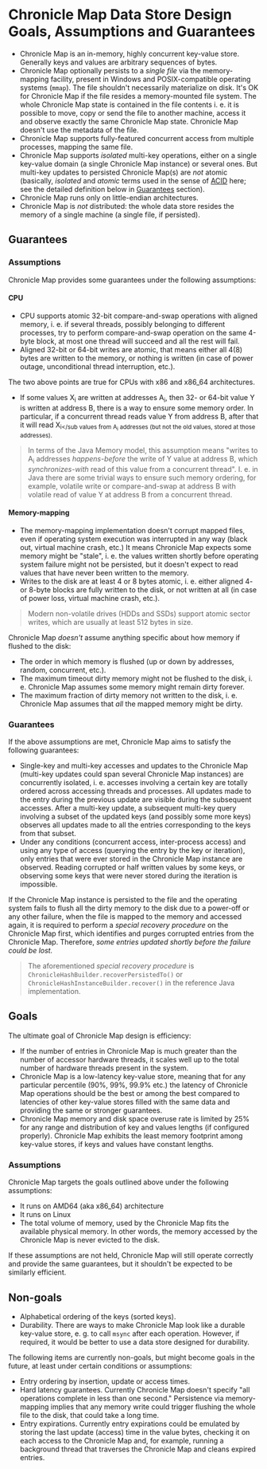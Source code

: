 # Chronicle Map Data Store Design Goals, Assumptions and Guarantees

 - Chronicle Map is an in-memory, highly concurrent key-value store. Generally keys and values are
 arbitrary sequences of bytes.
 - Chronicle Map optionally persists to a *single file* via the memory-mapping facility, present in
 Windows and POSIX-compatible operating systems (`mmap`). The file shouldn't necessarily materialize
 on disk. It's OK for Chronicle Map if the file resides a memory-mounted file system. The whole
 Chronicle Map state is contained in the file contents i. e. it is possible to move, copy or send
 the file to another machine, access it and observe exactly the same Chronicle Map state. Chronicle
 Map doesn't use the metadata of the file.
 - Chronicle Map supports fully-featured concurrent access from multiple processes, mapping the same
 file.
 - Chronicle Map supports *isolated* multi-key operations, either on a single key-value domain
 (a single Chronicle Map instance) or several ones. But multi-key updates to persisted Chronicle
 Map(s) are *not* atomic (basically, *isolated* and *atomic* terms used in the sense of
 [ACID](https://en.wikipedia.org/wiki/ACID) here; see the detailed definition below
 in [Guarantees](#guarantees-1) section).
 - Chronicle Map runs only on little-endian architectures.
 - Chronicle Map is *not* distributed: the whole data store resides the memory of a single machine
 (a single file, if persisted).

## Guarantees

### Assumptions

Chronicle Map provides some guarantees under the following assumptions:

#### CPU

 - CPU supports atomic 32-bit compare-and-swap operations with aligned memory, i. e. if several
 threads, possibly belonging to different processes, try to perform compare-and-swap operation on
 the same 4-byte block, at most one thread will succeed and all the rest will fail.
 - Aligned 32-bit or 64-bit writes are atomic, that means either all 4(8) bytes are written to
 the memory, or nothing is written (in case of power outage, unconditional thread interruption,
 etc.).

The two above points are true for CPUs with x86 and x86_64 architectures.

 - If some values X<sub>i</sub> are written at addresses A<sub>i</sub>, then 32- or 64-bit value Y
 is written at address B, there is a way to ensure some memory order. In particular, if a
 concurrent thread reads value Y from address B, after that it will read X<sub>i</sub values from
 A<sub>i</sub> addresses (but not the old values, stored at those addresses).

 > In terms of the Java Memory model, this assumption means "writes to A<sub>i</sub> addresses
 > *happens-before* the write of Y value at address B, which *synchronizes-with* read of this value
 > from a concurrent thread". I. e. in Java there are some trivial ways to ensure such memory
 > ordering, for example, volatile write or compare-and-swap at address B with volatile read of
 > value Y at address B from a concurrent thread.

#### Memory-mapping

 - The memory-mapping implementation doesn't corrupt mapped files, even if operating system
 execution was interrupted in any way (black out, virtual machine crash, etc.) It means Chronicle
 Map expects some memory might be "stale", i. e. the values written shortly before operating system
 failure might not be persisted, but it doesn't expect to read values that have never been written
 to the memory.
 - Writes to the disk are at least 4 or 8 bytes atomic, i. e. either aligned 4- or 8-byte blocks
 are fully written to the disk, or not written at all (in case of power loss, virtual machine crash,
 etc.).

 > Modern non-volatile drives (HDDs and SSDs) support atomic sector writes, which are usually at
 > least 512 bytes in size.

Chronicle Map *doesn't* assume anything specific about how memory if flushed to the disk:

 - The order in which memory is flushed (up or down by addresses, random, concurrent, etc.).
 - The maximum timeout dirty memory might not be flushed to the disk, i. e. Chronicle Map assumes
 some memory might remain dirty forever.
 - The maximum fraction of dirty memory not written to the disk, i. e. Chronicle Map assumes that
 *all* the mapped memory might be dirty.

### Guarantees

If the above assumptions are met, Chronicle Map aims to satisfy the following guarantees:

 - Single-key and multi-key accesses and updates to the Chronicle Map (multi-key updates could span
 several Chronicle Map instances) are concurrently isolated, i. e. accesses involving a certain key
 are totally ordered across accessing threads and processes. All updates made to the entry during
 the previous update are visible during the subsequent accesses. After a multi-key update,
 a subsequent multi-key query involving a subset of the updated keys (and possibly some more keys)
 observes all updates made to all the entries corresponding to the keys from that subset.
 - Under any conditions (concurrent access, inter-process access) and using any type of access
 (querying the entry by the key or iteration), only entries that were ever stored in the Chronicle
 Map instance are observed. Reading corrupted or half written values by some keys, or observing some
 keys that were never stored during the iteration is impossible.

If the Chronicle Map instance is persisted to the file and the operating system fails to flush all
the dirty memory to the disk due to a power-off or any other failure, when the file is mapped to
the memory and accessed again, it is required to perform a *special recovery procedure* on the
Chronicle Map first, which identifies and purges corrupted entries from the Chronicle Map.
Therefore, *some entries updated shortly before the failure could be lost.*

 > The aforementioned *special recovery procedure* is `ChronicleHashBuilder.recoverPersistedTo()`
 > or `ChronicleHashInstanceBuilder.recover()` in the reference Java implementation.

## Goals

The ultimate goal of Chronicle Map design is efficiency:

 - If the number of entries in Chronicle Map is much greater than the number of accessor hardware
 threads, it scales well up to the total number of hardware threads present in the system.
 - Chronicle Map is a low-latency key-value store, meaning that for any particular percentile (90%,
 99%, 99.9% etc.) the latency of Chronicle Map operations should be the best or among the best
 compared to latencies of other key-value stores filled with the same data and providing the same or
 stronger guarantees.
 - Chronicle Map memory and disk space overuse rate is limited by 25% for any range and distribution
 of key and values lengths (if configured properly). Chronicle Map exhibits the least memory
 footprint among key-value stores, if keys and values have constant lengths.

### Assumptions

Chronicle Map targets the goals outlined above under the following assumptions:

 - It runs on AMD64 (aka x86_64) architecture
 - It runs on Linux
 - The total volume of memory, used by the Chronicle Map fits the available physical memory.
 In other words, the memory accessed by the Chronicle Map is never evicted to the disk.

If these assumptions are not held, Chronicle Map will still operate correctly and provide the same
guarantees, but it shouldn't be expected to be similarly efficient.

## Non-goals

 - Alphabetical ordering of the keys (sorted keys).
 - Durability. There are ways to make Chronicle Map look like a durable key-value store, e. g.
 to call `msync` after each operation. However, if required, it would be better to use a data store
 designed for durability.

The following items are currently non-goals, but might become goals in the future, at least under
certain conditions or assumptions:

 - Entry ordering by insertion, update or access times.
 - Hard latency guarantees. Currently Chronicle Map doesn't specify "all operations complete in less
 than one second." Persistence via memory-mapping implies that any memory write could trigger
 flushing the whole file to the disk, that could take a long time.
 - Entry expirations. Currently entry expirations could be emulated by storing the last update
 (access) time in the value bytes, checking it on each access to the Chronicle Map and, for example,
 running a background thread that traverses the Chronicle Map and cleans expired entries.
